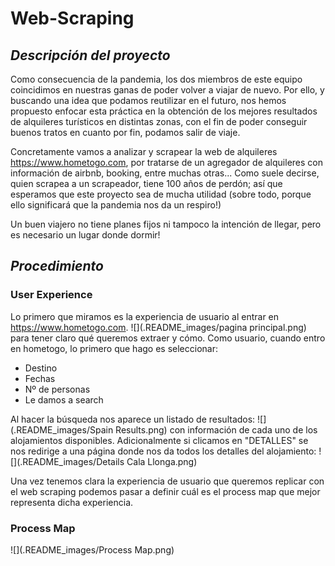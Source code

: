 # Web-Scraping

## ***Descripción del proyecto***

Como consecuencia de la pandemia, los dos miembros de este equipo coincidimos en nuestras ganas de poder volver a viajar de nuevo. Por ello, y buscando una idea que podamos reutilizar en el futuro, nos hemos propuesto enfocar esta práctica en la obtención de los mejores resultados de alquileres turísticos en distintas zonas, con el fin de poder conseguir buenos tratos en cuanto por fin, podamos salir de viaje. 

Concretamente vamos a analizar y scrapear la web de alquileres https://www.hometogo.com, por tratarse de un agregador de alquileres con información de airbnb, booking, entre muchas otras... Como suele decirse, quien scrapea a un scrapeador, tiene 100 años de perdón; así que esperamos que este proyecto sea de mucha utilidad (sobre todo, porque ello significará que la pandemia nos da un respiro!)

Un buen viajero no tiene planes fijos ni tampoco la intención de llegar, pero es necesario un lugar donde dormir!

## ***Procedimiento***

### User Experience ###

Lo primero que miramos es la experiencia de usuario al entrar en https://www.hometogo.com. 
![](.README_images/pagina principal.png) para tener claro qué queremos extraer y cómo.
Como usuario, cuando entro en hometogo, lo primero que hago es seleccionar:
- Destino
- Fechas
- Nº de personas
- Le damos a search

Al hacer la búsqueda nos aparece un listado de resultados:
![](.README_images/Spain Results.png)
con información de cada uno de los alojamientos disponibles.
Adicionalmente si clicamos en "DETALLES" se nos redirige a una página donde nos da todos los detalles del alojamiento:
![](.README_images/Details Cala Llonga.png)

Una vez tenemos clara la experiencia de usuario que queremos replicar con el web scraping podemos pasar a definir cuál es el process map que mejor representa dicha experiencia.

### Process Map ###
![](.README_images/Process Map.png)